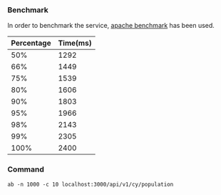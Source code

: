 ### Benchmark

In order to benchmark the service, [apache benchmark](https://httpd.apache.org/docs/2.4/programs/ab.html) has been used.

**Percentage** | **Time(ms)** |
--- | --- |
50% | 1292 |
66% | 1449 |
75% | 1539 |
80% | 1606 |
90% | 1803 |
95% | 1966 |
98% | 2143 |
99% | 2305 |
100% | 2400 |


### Command

```
ab -n 1000 -c 10 localhost:3000/api/v1/cy/population
```